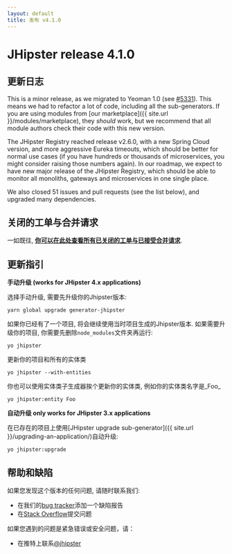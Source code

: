 ```yaml
---
layout: default
title: 发布 v4.1.0
---
```


JHipster release 4.1.0
==================

更新日志
----------

This is a minor release, as we migrated to Yeoman 1.0 (see [#5331](https://github.com/jhipster/generator-jhipster/pull/5331)). This means we had to refactor a lot of code, including all the sub-generators. If you are using modules from [our marketplace]({{ site.url }}/modules/marketplace), they *should* work, but we recommend that all module authors check their code with this new version.

The JHipster Registry reached release v2.6.0, with a new Spring Cloud version, and more aggressive Eureka timeouts, which should be better for normal use cases (if you have hundreds or thousands of microservices, you might consider raising those numbers again). In our roadmap, we expect to have new major release of the JHipster Registry, which should be able to monitor all monoliths, gateways and microservices in one single place.

We also closed 51 issues and pull requests (see the list below), and upgraded many dependencies.

关闭的工单与合并请求
------------
一如既往, __[你可以在此处查看所有已关闭的工单与已接受合并请求](https://github.com/jhipster/generator-jhipster/issues?q=milestone%3A4.1.0+is%3Aclosed)__.

更新指引
------------

**手动升级 (works for JHipster 4.x applications)**

选择手动升级, 需要先升级你的Jhipster版本:

```
yarn global upgrade generator-jhipster
```

如果你已经有了一个项目, 将会继续使用当时项目生成的Jhipster版本.
如果需要升级你的项目, 你需要先删除`node_modules`文件夹再运行:

```
yo jhipster
```

更新你的项目和所有的实体类

```
yo jhipster --with-entities
```

你也可以使用实体类子生成器挨个更新你的实体类, 例如你的实体类名字是_Foo_

```
yo jhipster:entity Foo
```

**自动升级 only works for JHipster 3.x applications**

在已存在的项目上使用[JHipster upgrade sub-generator]({{ site.url }}/upgrading-an-application/)自动升级:

```
yo jhipster:upgrade
```

帮助和缺陷
--------------

如果您发现这个版本的任何问题, 请随时联系我们:

- 在我们的[bug tracker](https://github.com/jhipster/generator-jhipster/issues?state=open)添加一个缺陷报告
- 在[Stack Overflow](http://stackoverflow.com/tags/jhipster/info)提交问题

如果您遇到的问题是紧急错误或安全问题，请：

- 在推特上联系[@jhipster](https://twitter.com/jhipster)
